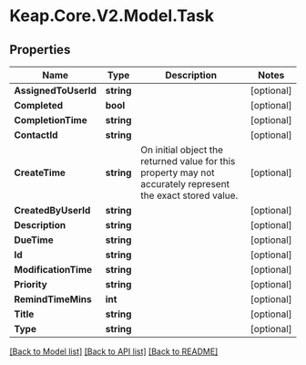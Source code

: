# Keap.Core.V2.Model.Task

## Properties

Name | Type | Description | Notes
------------ | ------------- | ------------- | -------------
**AssignedToUserId** | **string** |  | [optional] 
**Completed** | **bool** |  | [optional] 
**CompletionTime** | **string** |  | [optional] 
**ContactId** | **string** |  | [optional] 
**CreateTime** | **string** | On initial object the returned value for this property may not accurately represent the exact stored value. | [optional] 
**CreatedByUserId** | **string** |  | [optional] 
**Description** | **string** |  | [optional] 
**DueTime** | **string** |  | [optional] 
**Id** | **string** |  | [optional] 
**ModificationTime** | **string** |  | [optional] 
**Priority** | **string** |  | [optional] 
**RemindTimeMins** | **int** |  | [optional] 
**Title** | **string** |  | [optional] 
**Type** | **string** |  | [optional] 

[[Back to Model list]](../README.md#documentation-for-models) [[Back to API list]](../README.md#documentation-for-api-endpoints) [[Back to README]](../README.md)

